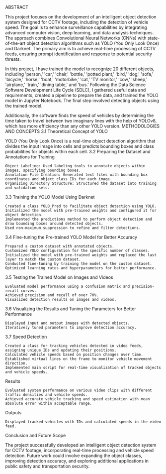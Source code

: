ABSTRACT

This project focuses on the development of an intelligent object detection system designed for CCTV footage, including the detection of vehicle speed. The goal is to enhance surveillance capabilities by integrating advanced computer vision, deep learning, and data analysis techniques. The approach combines Convolutional Neural Networks (CNNs) with state-of-the-art object detection algorithms such as YOLO (You Only Look Once) and Darknet. The primary aim is to achieve real-time processing of CCTV feeds, ensuring prompt identification and response to potential security threats.

In this project, I have trained the model to recognize 20 different objects, including 'person,' 'car,' 'chair,' 'bottle,' 'potted plant,' 'bird,' 'dog,' 'sofa,' 'bicycle,' 'horse,' 'boat,' 'motorbike,' 'cat,' 'TV monitor,' 'cow,' 'sheep,' 'airplane,' 'train,' 'dining table,' and 'bus.' Following the Data Science Software Development Life Cycle (SDLC), I gathered useful data and requirements, created a pipeline to prepare the data, and trained the YOLO model in Jupyter Notebook. The final step involved detecting objects using the trained model.

Additionally, the software finds the speed of vehicles by determining the time taken to travel between two imaginary lines with the help of YOLOv8, which has more efficiency than any other YOLO version.
METHODOLOGIES AND CONCEPTS
3.1 Theoretical Concept of YOLO

YOLO (You Only Look Once) is a real-time object detection algorithm that divides the input image into cells and predicts bounding boxes and class probabilities for objects within each cell.
3.2 Preparing the Dataset and Annotations for Training

    Object Labeling: Used labeling tools to annotate objects within images, specifying bounding boxes.
    Annotation File Creation: Generated text files with bounding box coordinates and object class IDs for each image.
    Organizing Directory Structure: Structured the dataset into training and validation sets.

3.3 Training the YOLO Model Using Darknet

    Created a class YOLO_Pred to facilitate object detection using YOLO.
    Initialized the model with pre-trained weights and configured it for object detection.
    Implemented the predictions method to perform object detection and draw bounding boxes around detected objects.
    Used non-maximum suppression to refine and filter detections.

3.4 Fine-tuning the Pre-trained YOLO Model for Better Accuracy

    Prepared a custom dataset with annotated objects.
    Customized YOLO configuration for the specific number of classes.
    Initialized the model with pre-trained weights and replaced the last layer to match the custom dataset.
    Conducted fine-tuning by training the model on the custom dataset.
    Optimized learning rates and hyperparameters for better performance.

3.5 Testing the Trained Model on Images and Videos

    Evaluated model performance using a confusion matrix and precision-recall curves.
    Achieved precision and recall of over 70%.
    Visualized detection results on images and videos.

3.6 Visualizing the Results and Tuning the Parameters for Better Performance

    Displayed input and output images with detected objects.
    Iteratively tuned parameters to improve detection accuracy.

3.7 Speed Detection

    Created a class for tracking vehicles detected in video feeds, assigning unique IDs and updating their positions.
    Calculated vehicle speeds based on position changes over time.
    Established virtual lines on the frame to monitor vehicle movement direction.
    Implemented main script for real-time visualization of tracked objects and vehicle speeds.

Results

    Evaluated system performance on various video clips with different traffic densities and vehicle speeds.
    Achieved accurate vehicle tracking and speed estimation with mean absolute error within acceptable range.

Outputs

    Displayed tracked vehicles with IDs and calculated speeds in the video feed.

Conclusion and Future Scope

The project successfully developed an intelligent object detection system for CCTV footage, incorporating real-time processing and vehicle speed detection. Future work could involve expanding the object classes, improving detection accuracy, and exploring additional applications in public safety and transportation security.
